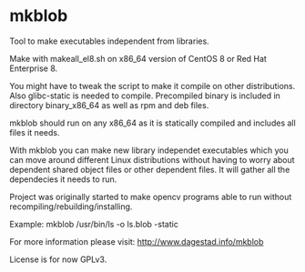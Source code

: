 # mkblob
Tool to make executables independent from libraries.

Make with makeall_el8.sh on x86_64 version of CentOS 8 or Red Hat Enterprise 8. 

You might have to tweak the script to make it compile on other distributions.
Also glibc-static is needed to compile. 
Precompiled binary is included in directory binary_x86_64 as well as rpm and deb files.

mkblob should run on any x86_64 as it is statically compiled
and includes all files it needs.

With mkblob you can make new library independet executables which you can move
around different Linux distributions without having to worry about dependent 
shared object files or other dependent files. It will gather all the dependecies 
it needs to run.

Project was originally started to make opencv programs able to run without recompiling/rebuilding/installing.

Example: mkblob /usr/bin/ls -o ls.blob -static

For more information please visit: <a href=http://www.dagestad.info/mkblob>http://www.dagestad.info/mkblob</a> 

License is for now GPLv3.
